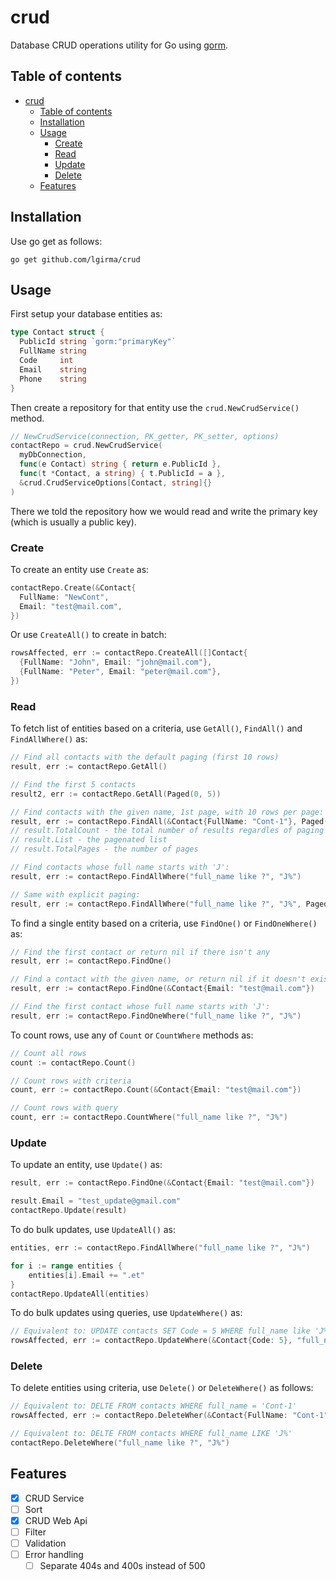 # crud

Database CRUD operations utility for Go using [gorm](https://gorm.io).

## Table of contents

- [crud](#crud)
  - [Table of contents](#table-of-contents)
  - [Installation](#installation)
  - [Usage](#usage)
    - [Create](#create)
    - [Read](#read)
    - [Update](#update)
    - [Delete](#delete)
  - [Features](#features)

## Installation

Use go get as follows:

```
go get github.com/lgirma/crud
```

## Usage

First setup your database entities as:

```go
type Contact struct {
  PublicId string `gorm:"primaryKey"`
  FullName string
  Code     int
  Email    string
  Phone    string
}
```

Then create a repository for that entity use the `crud.NewCrudService()` method.

```go
// NewCrudService(connection, PK_getter, PK_setter, options)
contactRepo = crud.NewCrudService(
  myDbConnection,
  func(e Contact) string { return e.PublicId },
  func(t *Contact, a string) { t.PublicId = a },
  &crud.CrudServiceOptions[Contact, string]{}
)
```

There we told the repository how we would read and write the primary key (which is usually a public key).

### Create

To create an entity use `Create` as:

```go
contactRepo.Create(&Contact{
  FullName: "NewCont", 
  Email: "test@mail.com",
})
```

Or use `CreateAll()` to create in batch:

```go
rowsAffected, err := contactRepo.CreateAll([]Contact{
  {FullName: "John", Email: "john@mail.com"},
  {FullName: "Peter", Email: "peter@mail.com"},
})
```

### Read

To fetch list of entities based on a criteria, use `GetAll()`, `FindAll()` and `FindAllWhere()` as:

```go
// Find all contacts with the default paging (first 10 rows)
result, err := contactRepo.GetAll()

// Find the first 5 contacts
result2, err := contactRepo.GetAll(Paged(0, 5))

// Find contacts with the given name, 1st page, with 10 rows per page:
result, err := contactRepo.FindAll(&Contact{FullName: "Cont-1"}, Paged(0, 10))
// result.TotalCount - the total number of results regardles of paging
// result.List - the pagenated list
// result.TotalPages - the number of pages

// Find contacts whose full name starts with 'J':
result, err := contactRepo.FindAllWhere("full_name like ?", "J%")

// Same with explicit paging:
result, err := contactRepo.FindAllWhere("full_name like ?", "J%", Paged(0, 5))
```

To find a single entity based on a criteria, use `FindOne()` or `FindOneWhere()` as:

```go
// Find the first contact or return nil if there isn't any
result, err := contactRepo.FindOne()

// Find a contact with the given name, or return nil if it doesn't exist:
result, err := contactRepo.FindOne(&Contact{Email: "test@mail.com"})

// Find the first contact whose full name starts with 'J':
result, err := contactRepo.FindOneWhere("full_name like ?", "J%")
```

To count rows, use any of `Count` or `CountWhere` methods as:

```go
// Count all rows
count := contactRepo.Count()

// Count rows with criteria
count, err := contactRepo.Count(&Contact{Email: "test@mail.com"})

// Count rows with query
count, err := contactRepo.CountWhere("full_name like ?", "J%")
```

### Update

To update an entity, use `Update()` as:

```go
result, err := contactRepo.FindOne(&Contact{Email: "test@mail.com"})

result.Email = "test_update@gmail.com"
contactRepo.Update(result)
```

To do bulk updates, use `UpdateAll()` as:

```go
entities, err := contactRepo.FindAllWhere("full_name like ?", "J%")

for i := range entities {
    entities[i].Email += ".et"
}
contactRepo.UpdateAll(entities)
```

To do bulk updates using queries, use `UpdateWhere()` as:

```go
// Equivalent to: UPDATE contacts SET Code = 5 WHERE full_name like 'J%'
rowsAffected, err := contactRepo.UpdateWhere(&Contact{Code: 5}, "full_name like ?", "J%")
```

### Delete

To delete entities using criteria, use `Delete()` or `DeleteWhere()` as follows:

```go
// Equivalent to: DELTE FROM contacts WHERE full_name = 'Cont-1'
rowsAffected, err := contactRepo.DeleteWher(&Contact{FullName: "Cont-1"})

// Equivalent to: DELTE FROM contacts WHERE full_name LIKE 'J%'
contactRepo.DeleteWhere("full_name like ?", "J%")
```

## Features

- [x] CRUD Service
- [ ] Sort
- [x] CRUD Web Api
- [ ] Filter
- [ ] Validation
- [ ] Error handling
  - [ ] Separate 404s and 400s instead of 500